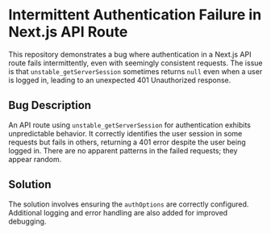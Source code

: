 # Intermittent Authentication Failure in Next.js API Route

This repository demonstrates a bug where authentication in a Next.js API route fails intermittently, even with seemingly consistent requests. The issue is that `unstable_getServerSession` sometimes returns `null` even when a user is logged in, leading to an unexpected 401 Unauthorized response.

## Bug Description

An API route using `unstable_getServerSession` for authentication exhibits unpredictable behavior.  It correctly identifies the user session in some requests but fails in others, returning a 401 error despite the user being logged in.  There are no apparent patterns in the failed requests; they appear random.

## Solution

The solution involves ensuring the `authOptions` are correctly configured. Additional logging and error handling are also added for improved debugging.
